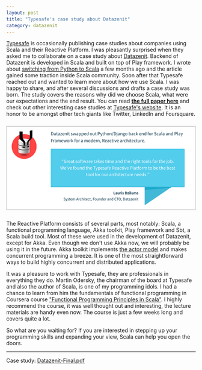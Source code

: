 ```yaml
---
layout: post
title: "Typesafe's case study about Datazenit"
category: datazenit
---
```


[Typesafe](http://typesafe.com) is occasionally publishing case studies about companies using Scala and their Reactive Platform. I was pleasantly surprised when they asked me to collaborate on a case study about [Datazenit](http://datazenit.com). Backend of Datazenit is developed in Scala and built on top of Play framework. I wrote about [switching from Python to Scala](http://datazenit.com/blog/2014/05/19/datazenit-scala/) a few months ago and the article gained some traction inside Scala community. Soon after that Typesafe reached out and wanted to learn more about how we use Scala. I was happy to share, and after several discussions and drafts a case study was born. The study covers the reasons why did we choose Scala, what were our expectations and the end result. You can read **[the full paper here](http://downloads.typesafe.com/website/casestudies/Datazenit-Final.pdf)** and check out other interesting case studies at [Typesafe's website](http://typesafe.com/company/casestudies). It is an honor to be amongst other tech giants like Twitter, LinkedIn and Foursquare.

<!-- more -->

<p><a href="http://typesafe.com/blog/code-size-is-down-performance-is-up--why-datazenit-went-reactive-"><img style="margin:10px auto;" src="/images/blog/datazenit-case-study-quote.png" alt="Datazenit case study"></a></p>

The Reactive Platform consists of several parts, most notably: Scala, a functional programming language, Akka toolkit, Play framework and Sbt, a Scala build tool. Most of these were used in the development of Datazenit, except for Akka. Even though we don't use Akka now, we will probably be using it in the future. Akka toolkit implements [the actor model](http://en.wikipedia.org/wiki/Actor_model) and makes concurrent programming a breeze. It is one of the most straightforward ways to build highly concurrent and distributed applications. 

It was a pleasure to work with Typesafe, they are professionals in everything they do. Martin Odersky, the chairman of the board at Typesafe and also the author of Scala, is one of my programming idols. I had a chance to learn from him the fundamentals of functional programming in Coursera course ["Functional Programming Principles in Scala"](https://www.coursera.org/course/progfun). I highly recommend the course, it was well thought out and interesting, the lecture materials are handy even now. The course is just a few weeks long and covers quite a lot. 

So what are you waiting for? If you are interested in stepping up your programming skills and expanding your view, Scala can help you open the doors.

----

Case study: [Datazenit-Final.pdf](http://downloads.typesafe.com/website/casestudies/Datazenit-Final.pdf)